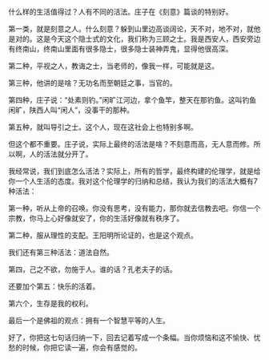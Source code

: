 什么样的生活值得过？人有不同的活法。庄子在《刻意》篇谈的特别好。

第一类，就是刻意之人。什么刻意？躲到山里边高谈阔论，天不对，地不对，就他是对的。这是今天这个隐士式的文化，我们称为三顾之士。我是西安人，西安旁边有终南山，终南山里面有很多隐士，很多隐士装神弄鬼，显得他很高深。

第二种，平视之人，教诲之士，当老师的，像我一样，可能就是这。

第三种，他讲的是啥？无功名而至朝廷之事，当官的。

第四种，庄子说：“处素则钓。”闲旷江河边，拿个鱼竿，整天在那钓鱼。这叫钓鱼闲旷，陕西人叫“闲人”，没事干的那种。

第五种，就叫导引之士。这个人，现在这社会上也特别多啊。

但这个都不重要。庄子说，实际上最终的活法是啥？不刻意而高，无人意而修。所以啊，人的活法就分开了。

我经常说，我们到底怎么活法？实际上，所有的哲学，最终构建的伦理学，就是给你一个人生活的态度。我对这个伦理学的归纳和总结，我认为我们的活法大概有7种活法：

第一种，听从上帝的召唤。你没有思考，没有能力，那你就去信教去吧。你信一个宗教，你马上心好像就安了，你的生活好像就有秩序了。

第二种，服从理性的支配。王阳明所论证的，也是这个观点。

我们还有第三种活法：道法自然。

第四，己之不欲，勿施于人。谁的话？孔老夫子的话。

还要加个第五：快乐的活着。

第六个，生存是我的权利。

最后一个是佛祖的观点：拥有一个智慧平等的人生。

好了，你把这七句话归纳一下，回去记着写成一个条幅。当你烦恼和这不愉快、忧愁的时候，你把它读一遍，你会有感觉的。